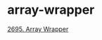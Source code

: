 # array-wrapper

[2695. Array Wrapper](https://leetcode.com/problems/array-wrapper/?envType=study-plan-v2&envId=30-days-of-javascript)
